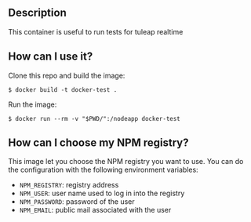 ## Description
This container is useful to run tests for tuleap realtime

## How can I use it?
Clone this repo and build the image:
```
$ docker build -t docker-test .
```

Run the image:
```
$ docker run --rm -v "$PWD/":/nodeapp docker-test
```

## How can I choose my NPM registry?

This image let you choose the NPM registry you want to use.
You can do the configuration with the following environment variables:
  * ``NPM_REGISTRY``: registry address
  * ``NPM_USER``: user name used to log in into the registry
  * ``NPM_PASSWORD``: password of the user
  * ``NPM_EMAIL``: public mail associated with the user
